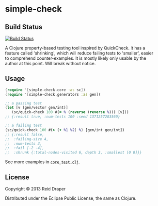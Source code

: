 # simple-check

## Build Status

[![Build Status](https://secure.travis-ci.org/reiddraper/simple-check.png)](http://travis-ci.org/reiddraper/simple-check)

A Clojure property-based testing tool inspired by QuickCheck. It has a feature
called 'shrinking', which will reduce failing tests to 'smaller', easier to
comprehend counter-examples. It is mostly likely only usable by the author
at this point. Will break without notice.

## Usage

```clojure
(require '[simple-check.core :as sc])
(require '[simple-check.generators :as gen])

;; a passing test
(let [v (gen/vector gen/int)]
   (sc/quick-check 100 #(= % (reverse (reverse %))) [v]))
;; {:result true, :num-tests 100 :seed 1371257283560}

;; a failing test
(sc/quick-check 100 #(> (+ %1 %2) %) [gen/int gen/int])
;; {:result false,
;;  :failing-size 4,
;;  :num-tests 3,
;;  :fail [-2 -4],
;;  :shrunk {:total-nodes-visited 6, depth 3, :smallest [0 0]}}
```

See more examples in [`core_test.clj`](test/simple_check/core_test.clj).

## License

Copyright © 2013 Reid Draper

Distributed under the Eclipse Public License, the same as Clojure.
